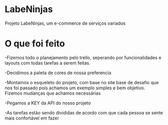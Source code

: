 # LabeNinjas

Projeto LabeNinjas, um e-commerce de serviços variados

# O que foi feito

-Fizemos todo o planejamento pelo trello, seperando por funcionalidades e layouts com todas tarefas a serem feitas.

-Decidimos a paleta de cores de nossa preferencia

-Montamos o esqueleto do projeto, com base no site base de desafio que nos foi passado pois achamos um exemplo simples e bem objetivo. Fizemos mudanças que achamos necessárias

-Pegamos a KEY da API do nosso projeto

-As tarefas estão sendo divididas de acordo com que cada pessoa se sente mais confortável em fazer

